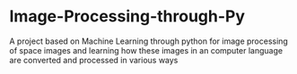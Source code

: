 # Image-Processing-through-Py
A project based on Machine Learning through python for image processing of space images and learning how these images in an computer language are converted and processed in various ways
